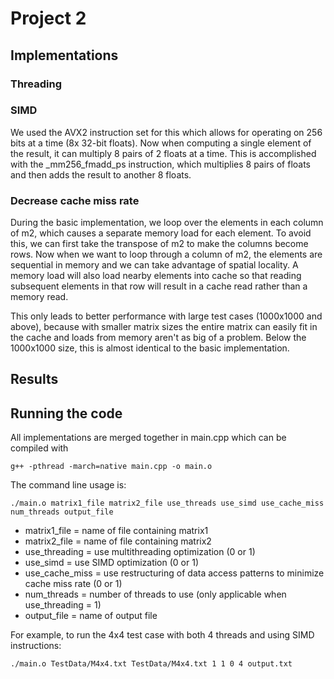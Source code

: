 # Project 2

## Implementations

### Threading

### SIMD
We used the AVX2 instruction set for this which allows for operating on 256 bits at a time (8x 32-bit floats). Now when computing a single element of the result, it can multiply 8 pairs of 2 floats at a time. This is accomplished with the _mm256_fmadd_ps instruction, which multiplies 8 pairs of floats and then adds the result to another 8 floats. 

### Decrease cache miss rate
During the basic implementation, we loop over the elements in each column of m2, which causes a separate memory load for each element. To avoid this, we can first take the transpose of m2 to make the columns become rows. Now when we want to loop through a column of m2, the elements are sequential in memory and we can take advantage of spatial locality. A memory load will also load nearby elements into cache so that reading subsequent elements in that row will result in a cache read rather than a memory read.

This only leads to better performance with large test cases (1000x1000 and above), because with smaller matrix sizes the entire matrix can easily fit in the cache and loads from memory aren't as big of a problem. Below the 1000x1000 size, this is almost identical to the basic implementation.
 
## Results

## Running the code

All implementations are merged together in main.cpp which can be compiled with
```
g++ -pthread -march=native main.cpp -o main.o
```
The command line usage is:
```
./main.o matrix1_file matrix2_file use_threads use_simd use_cache_miss num_threads output_file
```
* matrix1_file = name of file containing matrix1
* matrix2_file = name of file containing matrix2 
* use_threading = use multithreading optimization (0 or 1)
* use_simd = use SIMD optimization (0 or 1)
* use_cache_miss = use restructuring of data access patterns to minimize cache miss rate (0 or 1)
* num_threads = number of threads to use (only applicable when use_threading = 1)
* output_file = name of output file

For example, to run the 4x4 test case with both 4 threads and using SIMD instructions:
```
./main.o TestData/M4x4.txt TestData/M4x4.txt 1 1 0 4 output.txt
```
